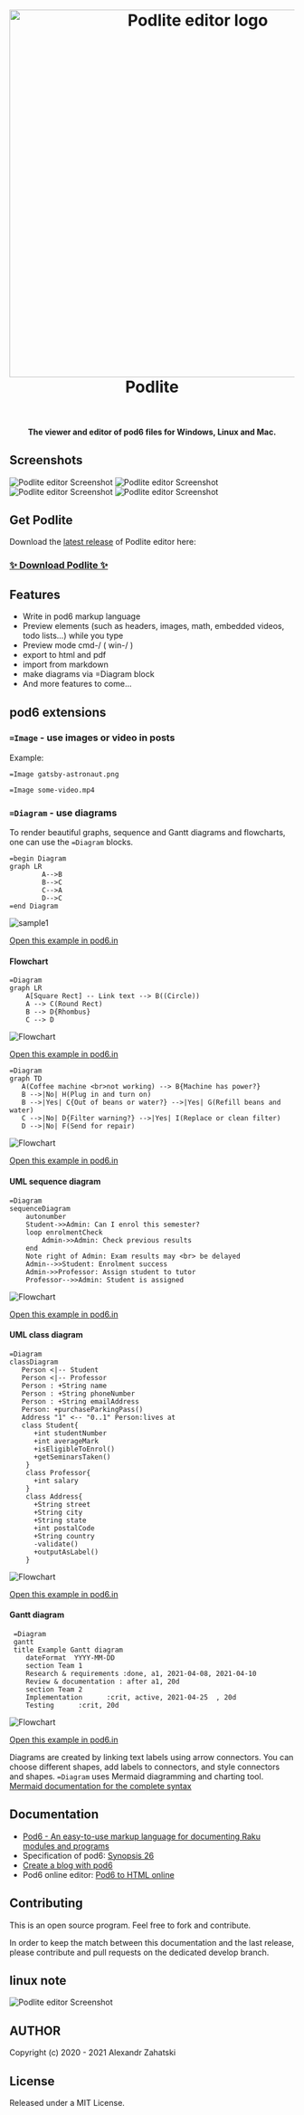 
 <h1 align="center">
<img src="https://github.com/zag/podlite-desktop/raw/master/doc/podlite-desktop.png" alt="Podlite editor logo" width="650">
<br/> 
  Podlite
<br/>
<br/>
</h1>
<h4 align="center">The viewer and editor of pod6 files for Windows, Linux and Mac.</h4>

## Screenshots

![Podlite editor Screenshot](./doc/screenshot-full-page.png)
![Podlite editor Screenshot](./doc/Screenshot1.png)
![Podlite editor Screenshot](./doc/Screenshot2.png)
![Podlite editor Screenshot](./doc/Screenshot3.png)


## Get Podlite


Download the [latest release](https://github.com/zag/podlite-desktop/releases/latest) of Podlite editor here:

### [✨ Download Podlite ✨](https://github.com/zag/podlite-desktop/releases/latest)


## Features

* Write in pod6 markup language 
* Preview elements (such as headers, images, math, embedded videos, todo lists...) while you type
* Preview mode cmd-/ ( win-/ )
* export to html and pdf
* import from markdown
* make diagrams via =Diagram block
* And more features to come...

## pod6 extensions
### `=Image` - use images or video in posts

Example:

`=Image gatsby-astronaut.png
`

`=Image some-video.mp4
`
### `=Diagram` - use diagrams

To render beautiful graphs, sequence and Gantt diagrams and flowcharts, one can use the `=Diagram` blocks.

```
=begin Diagram 
graph LR
        A-->B
        B-->C
        C-->A
        D-->C
=end Diagram
```
![sample1](./doc/diagram-sample1.png)

[Open this example in pod6.in](https://pod6.in/#p=%3Dbegin+Diagram+%0Agraph+LR%0A++++++++A--%3EB%0A++++++++B--%3EC%0A++++++++C--%3EA%0A++++++++D--%3EC%0A%3Dend+Diagram)

#### Flowchart

```
=Diagram
graph LR
    A[Square Rect] -- Link text --> B((Circle))
    A --> C(Round Rect)
    B --> D{Rhombus}
    C --> D
```
![Flowchart](./doc/diagram-sample2.png)

[Open this example in pod6.in](https://pod6.in/#p=%3Dhead1+Graph%0A%0A%3DDiagram%0Agraph+LR%0A++A--%3EB%0A++B--%3EC%0A++C--%3EA%0A++D--%3EC%0A%0A%3DDiagram%0Agraph+LR%0A++++A%5BSquare+Rect%5D+--+Link+text+--%3E+B%28%28Circle%29%29%0A++++A+--%3E+C%28Round+Rect%29%0A++++B+--%3E+D%7BRhombus%7D%0A++++C+--%3E+D%0A%0A%0A+%0A%0A)

```
=Diagram
graph TD
   A(Coffee machine <br>not working) --> B{Machine has power?}
   B -->|No| H(Plug in and turn on)
   B -->|Yes| C{Out of beans or water?} -->|Yes| G(Refill beans and water)
   C -->|No| D{Filter warning?} -->|Yes| I(Replace or clean filter)
   D -->|No| F(Send for repair)
```
![Flowchart](./doc/diagram-sample6.png)

[Open this example in pod6.in](https://pod6.in/#p=%3Dhead1+Flowchart%0A%3DDiagram%0Agraph+TD%0A+++A%28Coffee+machine+%3Cbr%3Enot+working%29+--%3E+B%7BMachine+has+power%3F%7D%0A+++B+--%3E%7CNo%7C+H%28Plug+in+and+turn+on%29%0A+++B+--%3E%7CYes%7C+C%7BOut+of+beans+or+water%3F%7D+--%3E%7CYes%7C+G%28Refill+beans+and+water%29%0A+++C+--%3E%7CNo%7C+D%7BFilter+warning%3F%7D+--%3E%7CYes%7C+I%28Replace+or+clean+filter%29%0A+++D+--%3E%7CNo%7C+F%28Send+for+repair%29)
#### UML sequence diagram

```
=Diagram
sequenceDiagram
    autonumber
    Student->>Admin: Can I enrol this semester?
    loop enrolmentCheck
        Admin->>Admin: Check previous results
    end
    Note right of Admin: Exam results may <br> be delayed
    Admin-->>Student: Enrolment success
    Admin->>Professor: Assign student to tutor
    Professor-->>Admin: Student is assigned
```
![Flowchart](./doc/diagram-sample3.png)

[Open this example in pod6.in](https://pod6.in/#p=+%3Dhead2+UML+sequence+diagram%0A%0A%3DDiagram%0AsequenceDiagram%0A++++autonumber%0A++++Student-%3E%3EAdmin%3A+Can+I+enrol+this+semester%3F%0A++++loop+enrolmentCheck%0A++++++++Admin-%3E%3EAdmin%3A+Check+previous+results%0A++++end%0A++++Note+right+of+Admin%3A+Exam+results+may+%3Cbr%3E+be+delayed%0A++++Admin--%3E%3EStudent%3A+Enrolment+success%0A++++Admin-%3E%3EProfessor%3A+Assign+student+to+tutor%0A++++Professor--%3E%3EAdmin%3A+Student+is+assigned)


#### UML class diagram


```
=Diagram
classDiagram
   Person <|-- Student
   Person <|-- Professor
   Person : +String name
   Person : +String phoneNumber
   Person : +String emailAddress
   Person: +purchaseParkingPass()
   Address "1" <-- "0..1" Person:lives at
   class Student{
      +int studentNumber
      +int averageMark
      +isEligibleToEnrol()
      +getSeminarsTaken()
    }
    class Professor{
      +int salary
    }
    class Address{
      +String street
      +String city
      +String state
      +int postalCode
      +String country
      -validate()
      +outputAsLabel()  
    }
```
![Flowchart](./doc/diagram-sample4.png)

[Open this example in pod6.in](https://pod6.in/#p=%3Dhead1+%0AUML+class+diagram%0A%0A%3DDiagram%0AclassDiagram%0A+++Person+%3C%7C--+Student%0A+++Person+%3C%7C--+Professor%0A+++Person+%3A+%2BString+name%0A+++Person+%3A+%2BString+phoneNumber%0A+++Person+%3A+%2BString+emailAddress%0A+++Person%3A+%2BpurchaseParkingPass%28%29%0A+++Address+%221%22+%3C--+%220..1%22+Person%3Alives+at%0A+++class+Student%7B%0A++++++%2Bint+studentNumber%0A++++++%2Bint+averageMark%0A++++++%2BisEligibleToEnrol%28%29%0A++++++%2BgetSeminarsTaken%28%29%0A++++%7D%0A++++class+Professor%7B%0A++++++%2Bint+salary%0A++++%7D%0A++++class+Address%7B%0A++++++%2BString+street%0A++++++%2BString+city%0A++++++%2BString+state%0A++++++%2Bint+postalCode%0A++++++%2BString+country%0A++++++-validate%28%29%0A++++++%2BoutputAsLabel%28%29++%0A++++%7D)

#### Gantt diagram
```
 =Diagram
 gantt
 title Example Gantt diagram
    dateFormat  YYYY-MM-DD
    section Team 1
    Research & requirements :done, a1, 2021-04-08, 2021-04-10
    Review & documentation : after a1, 20d
    section Team 2
    Implementation      :crit, active, 2021-04-25  , 20d
    Testing      :crit, 20d
```

![Flowchart](./doc/diagram-sample5.png)

[Open this example in pod6.in](https://pod6.in/#p=+%0A+%3Dhead2+Gant%0A+%0A+%3DDiagram%0A+gantt%0A+title+Example+Gantt+diagram%0A++++dateFormat++YYYY-MM-DD%0A++++section+Team+1%0A++++Research+%26+requirements+%3Adone%2C+a1%2C+2021-04-08%2C+2021-04-10%0A++++Review+%26+documentation+%3A+after+a1%2C+20d%0A++++section+Team+2%0A++++Implementation++++++%3Acrit%2C+active%2C+2021-04-25++%2C+20d%0A++++Testing++++++%3Acrit%2C+20d)


Diagrams are created by linking text labels using arrow connectors. You can choose different shapes, add labels to connectors, and style connectors and shapes.
`=Diagram` uses Mermaid diagramming and charting tool.
[Mermaid documentation for the complete syntax](https://mermaid-js.github.io/mermaid/#/)
## Documentation
* [Pod6 - An easy-to-use markup language for documenting Raku modules and programs](https://docs.raku.org/language/pod)
* Specification of pod6: [Synopsis 26](https://github.com/perl6/specs/blob/master/S26-documentation.pod)
* [Create a blog with pod6](https://zahatski.com/2020/5/28/1/create-a-blog-with-pod6)
* Pod6 online editor: [Pod6 to HTML online](https://pod6.in/)

## Contributing

This is an open source program. Feel free to fork and contribute.

In order to keep the match between this documentation and the last release, please contribute and pull requests on the dedicated develop branch.

## linux note
![Podlite editor Screenshot](./doc/linuxAppImage-permissions.png)

## AUTHOR

Copyright (c) 2020 - 2021 Alexandr Zahatski


## License

Released under a MIT License.